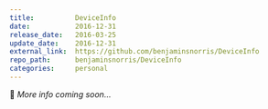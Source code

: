 ```yaml
---
title:          DeviceInfo
date:           2016-12-31
release_date:   2016-03-25
update_date:    2016-12-31
external_link:  https://github.com/benjaminsnorris/DeviceInfo
repo_path:      benjaminsnorris/DeviceInfo
categories:     personal
---
```


🚧 _More info coming soon…_
